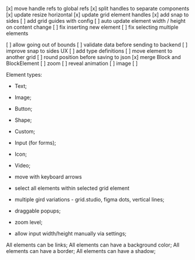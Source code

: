 [x] move handle refs to global refs
[x] split handles to separate components
[x] update resize horizontal
[x] update grid element handles
[x] add snap to sides
[ ] add grid guides with config
[ ] auto update element width / height on content change
[ ] fix inserting new element
[ ] fix selecting multiple elements

[ ] allow going out of bounds
[ ] validate data before sending to backend
[ ] improve snap to sides UX
[ ] add type definitions
[ ] move element to another grid
[ ] round position before saving to json
[x] merge Block and BlockElement
[ ] zoom
[ ] reveal animation
[ ] image
[ ] 

Element types:
- Text;
- Image;
- Button;
- Shape;
- Custom;

- Input (for forms);
- Icon;
- Video;


- move with keyboard arrows
- select all elements within selected grid element
- multiple gird variations - grid.studio, figma dots, vertical lines;
- draggable popups;
- zoom level;
- allow input width/height manually via settings;

All elements can be links;
All elements can have a background color;
All elements can have a border;
All elements can have a shadow;